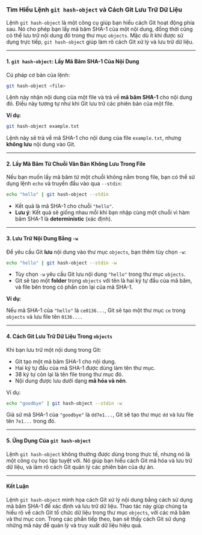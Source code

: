 ### Tìm Hiểu Lệnh `git hash-object` và Cách Git Lưu Trữ Dữ Liệu

Lệnh `git hash-object` là một công cụ giúp bạn hiểu cách Git hoạt động phía sau. Nó cho phép bạn lấy mã băm SHA-1 của một nội dung, đồng thời cũng có thể lưu trữ nội dung đó trong thư mục `objects`. Mặc dù ít khi được sử dụng trực tiếp, `git hash-object` giúp làm rõ cách Git xử lý và lưu trữ dữ liệu.

---

#### **1. `git hash-object`: Lấy Mã Băm SHA-1 Của Nội Dung**

Cú pháp cơ bản của lệnh:

```bash
git hash-object <file>
```

Lệnh này nhận nội dung của một file và trả về **mã băm SHA-1** cho nội dung đó. Điều này tương tự như khi Git lưu trữ các phiên bản của một file.

**Ví dụ**:

```bash
git hash-object example.txt
```

Lệnh này sẽ trả về mã SHA-1 cho nội dung của file `example.txt`, nhưng **không lưu** nội dung vào Git.

---

#### **2. Lấy Mã Băm Từ Chuỗi Văn Bản Không Lưu Trong File**

Nếu bạn muốn lấy mã băm từ một chuỗi không nằm trong file, bạn có thể sử dụng lệnh `echo` và truyền đầu vào qua `--stdin`:

```bash
echo "hello" | git hash-object --stdin
```

- Kết quả là mã SHA-1 cho chuỗi `"hello"`.
- **Lưu ý**: Kết quả sẽ giống nhau mỗi khi bạn nhập cùng một chuỗi vì hàm băm SHA-1 là **deterministic** (xác định).

---

#### **3. Lưu Trữ Nội Dung Bằng `-w`**

Để yêu cầu Git **lưu** nội dung vào thư mục `objects`, bạn thêm tùy chọn `-w`:

```bash
echo "hello" | git hash-object --stdin -w
```

- Tùy chọn `-w` yêu cầu Git lưu nội dung `"hello"` trong thư mục `objects`.
- Git sẽ tạo một **folder** trong `objects` với tên là hai ký tự đầu của mã băm, và file bên trong có phần còn lại của mã SHA-1.

**Ví dụ**:

Nếu mã SHA-1 của `"hello"` là `ce0136...`, Git sẽ tạo một thư mục `ce` trong `objects` và lưu file tên `0136...`.

---

#### **4. Cách Git Lưu Trữ Dữ Liệu Trong `objects`**

Khi bạn lưu trữ một nội dung trong Git:

- Git tạo một mã băm SHA-1 cho nội dung.
- Hai ký tự đầu của mã SHA-1 được dùng làm tên thư mục.
- 38 ký tự còn lại là tên file trong thư mục đó.
- Nội dung được lưu dưới dạng **mã hóa và nén**.

Ví dụ:

```bash
echo "goodbye" | git hash-object --stdin -w
```

Giả sử mã SHA-1 của `"goodbye"` là `dd7e1...`, Git sẽ tạo thư mục `dd` và lưu file tên `7e1...` trong đó.

---

#### **5. Ứng Dụng Của `git hash-object`**

Lệnh `git hash-object` không thường được dùng trong thực tế, nhưng nó là một công cụ học tập tuyệt vời. Nó giúp bạn hiểu cách Git mã hóa và lưu trữ dữ liệu, và làm rõ cách Git quản lý các phiên bản của dự án.

---

#### **Kết Luận**

Lệnh `git hash-object` minh họa cách Git xử lý nội dung bằng cách sử dụng mã băm SHA-1 để xác định và lưu trữ dữ liệu. Thao tác này giúp chúng ta hiểu rõ về cách Git tổ chức dữ liệu trong thư mục `objects`, với các mã băm và thư mục con. Trong các phần tiếp theo, bạn sẽ thấy cách Git sử dụng những mã này để quản lý và truy xuất dữ liệu hiệu quả.
